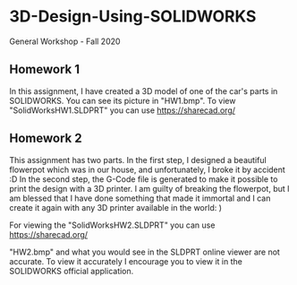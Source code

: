 # 3D-Design-Using-SOLIDWORKS
 General Workshop - Fall 2020

 ## Homework 1
 In this assignment, I have created a 3D model of one of the car's parts in SOLIDWORKS. You can see its picture in "HW1.bmp". To view "SolidWorksHW1.SLDPRT" you can use https://sharecad.org/

 ## Homework 2
 This assignment has two parts. In the first step, I designed a beautiful flowerpot which was in our house, and unfortunately, I broke it by accident :D
In the second step, the G-Code file is generated to make it possible to print the design with a 3D printer. I am guilty of breaking the flowerpot, but I am blessed that I have done something that made it immortal and I can create it again with any 3D printer available in the world: )

 For viewing the "SolidWorksHW2.SLDPRT" you can use https://sharecad.org/

"HW2.bmp" and what you would see in the SLDPRT online viewer are not accurate. To view it accurately I encourage you to view it in the SOLIDWORKS official application.